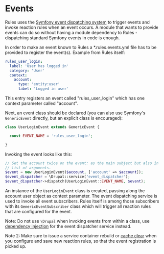 # Events

Rules uses the [Symfony event dispatching system](http://symfony.com/doc/current/components/event_dispatcher/introduction.html) to trigger events and invoke reaction rules when an event occurs. A module that wants to provide events can do so without having a module dependency to Rules -dispatching standard Symfony events in code is enough.

In order to make an event known to Rules a *.rules.events.yml file has to be
provided to register the event(s). Example from Rules itself:

```yaml
rules_user_login:
  label: 'User has logged in'
  category: 'User'
  context:
    account:
      type: 'entity:user'
      label: 'Logged in user'
```

This entry registers an event called "rules_user_login" which has one context parameter called "account".

Next, an event class should be declared (you can also use Symfony's
```GenericEvent``` directly, but an explicit class is encouraged):

```php
class UserLoginEvent extends GenericEvent {

  const EVENT_NAME = 'rules_user_login';

}
```

Invoking the event looks like this:

```php
// Set the account twice on the event: as the main subject but also in the
// list of arguments.
$event = new UserLoginEvent($account, ['account' => $account]);
$event_dispatcher = \Drupal::service('event_dispatcher');
$event_dispatcher->dispatch(UserLoginEvent::EVENT_NAME, $event);
```

An instance of the ```UserLoginEvent``` class is created, passing along the
account user object as context parameter. The event dispatching service is used
to invoke all event subscribers. Rules itself is among those subscribers with
its ```GenericEventSubscriber``` class which will trigger all reaction rules
that are configured for the event.

Note: Do not use ```\Drupal``` when invoking events from within a class, use
[dependency injection](https://www.drupal.org/node/2133171) for the event
dispatcher service instead.

Note 2: Make sure to issue a service container rebuild or
[cache clear](https://www.drupal.org/documentation/clearing-rebuilding-cache)
when you configure and save new reaction rules, so that the event registration
is picked up.
